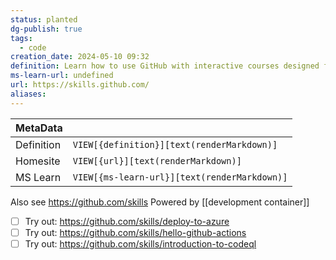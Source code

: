 ```yaml
---
status: planted
dg-publish: true
tags:
  - code
creation_date: 2024-05-10 09:32
definition: Learn how to use GitHub with interactive courses designed for beginners and experts.
ms-learn-url: undefined
url: https://skills.github.com/
aliases:
---
```


| MetaData   |                                              |
| ---------- | -------------------------------------------- |
| Definition | `VIEW[{definition}][text(renderMarkdown)]`   |
| Homesite   | `VIEW[{url}][text(renderMarkdown)]`          |
| MS Learn   | `VIEW[{ms-learn-url}][text(renderMarkdown)]` |
Also see https://github.com/skills
Powered by [[development container]]


- [ ] Try out:  https://github.com/skills/deploy-to-azure
- [ ] Try out:  https://github.com/skills/hello-github-actions
- [ ] Try out:  https://github.com/skills/introduction-to-codeql
